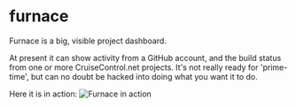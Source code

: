 # furnace

Furnace is a big, visible project dashboard.

At present it can show activity from a GitHub account, and the build status from one or more CruiseControl.net projects. It's not really ready for 'prime-time', but can no doubt be hacked into doing what you want it to do.

Here it is in action:
![Furnace in action](https://lh4.googleusercontent.com/-fAOd9T5Tezo/ULUaA8lDqFI/AAAAAAAAA7g/FGRKMtMqSPQ/s613/IMG_20121127_125133.jpg)